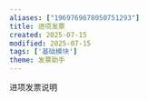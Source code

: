 ```yaml
---
aliases: ["1969769678050751293"]
title: 进项发票
created: 2025-07-15
modified: 2025-07-15
tags: ['基础模块']
theme: 发票助手
---
```


进项发票说明